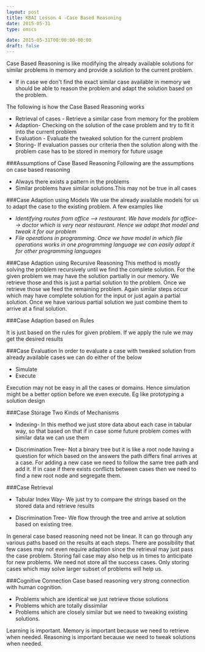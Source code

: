 ```yaml
---
layout: post
title: KBAI Lesson 4 -Case Based Reasoning
date: 2015-05-31
type: omscs

date: 2015-05-31T00:00:00-00:00
draft: false
---
```

Case Based Reasoning is like modifying the already available solutions for similar problems in memory and provide a solution to the current problem.

* If in case we don't find the exact similar case available in memory we should be able to reason the problem and adapt the solution based on the problem.

The following is how the Case Based Reasoning works

* Retrieval of cases - Retrieve a similar case from memory for the problem
* Adaption- Checking on the solution of the case problem and try to fit it into the current problem
* Evaluation - Evaluate the tweaked solution for the current problem
* Storing- If evaluation passes our criteria then the solution along with the problem case has to be stored in memory for future usage


###Assumptions of Case Based Reasoning
Following are the assumptions on case based reasoning
* Always there exists a pattern in the problems
* Similar problems have similar solutions.This may not be true in all cases

###Case Adaption using Models
We use the already available models for us to adapt the case to the existing problem.
A few examples like
* *Identifying routes from office --> restaurant. We have models for office--> doctor which is very near restaurant. Hence we adapt that model and tweak it for our problem*
* *File operations in programming. Once we have model in which file operations works in one programming language we can easily adapt it for other programming languages*

###Case Adaption using Recursive Reasoning
This method is mostly solving the problem recursively until we find the complete solution. For the given problem we may have the solution partially in our memory. We retrieve those and this is just a partial solution to the problem. Once we retrieve those we feed the remaining problem. Again similar steps occur which may have complete solution for the input or just again a partial solution. Once we have various partial solution we just combine them to arrive at a final solution.

###Case Adaption based on Rules

It is just based on the rules for given problem. If we apply the rule we may get the desired results

###Case Evaluation
In order to evaluate a case with tweaked solution from already available cases we can do either of the below
* Simulate
* Execute

Execution may not be easy in all the cases or domains. Hence simulation might be a better option before we even execute. Eg like prototyping a solution design

###Case Storage
Two Kinds of Mechanisms

* Indexing-  In this method we just store data about each case in tabular way,  so that based on that if in case some future problem comes with similar data we can use them

* Discrimination Tree-  Not a binary tree but it is like a root node having a question for which based on the answers the path differs final arrives at a  case. For adding a new case we need to follow the same tree path and add it. If in case if there exists conflicts between cases then we need to find a new root node and segregate them.

###Case Retrieval

* Tabular Index Way- We just try to compare the strings based on the stored data and retrieve results

* Discrimination Tree- We flow through the tree
and arrive at solution based on existing tree.


In general case based reasoning need not be linear. It can go through any various paths based on the results at each steps. There are possibility that few cases may not even require adaption since the retrieval may just pass the case problem.
Storing fail case may also help us in times to anticipate for new problems.
We need not store all the success cases. Only storing cases which may solve larger subset of problems will help us.

###Cognitive Connection
Case based reasoning very strong connection with human cognition.
* Problems which are identical we just retrieve those solutions
* Problems which are totally dissimilar
* Problems which are closely similar but we need to tweaking existing solutions.

Learning is important. Memory is important because we need to retrieve when needed. Reasoning is important because we need to tweak solutions when needed.
